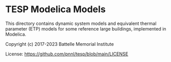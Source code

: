 # TESP Modelica Models

This directory contains dynamic system models and equivalent thermal parameter (ETP) models for some reference large buildings, implemented in Modelica.

Copyright (c) 2017-2023 Battelle Memorial Institute

License: https://github.com/pnnl/tesp/blob/main/LICENSE


